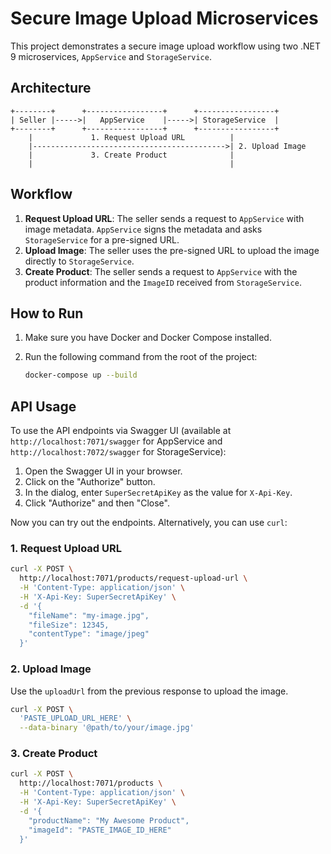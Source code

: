 # Secure Image Upload Microservices

This project demonstrates a secure image upload workflow using two .NET 9 microservices, `AppService` and `StorageService`.

## Architecture

```
+--------+      +-----------------+      +-----------------+
| Seller |----->|   AppService    |----->| StorageService  |
+--------+      +-----------------+      +-----------------+
    |             1. Request Upload URL          |
    |------------------------------------------->| 2. Upload Image
    |             3. Create Product              |
    |                                            |
```

## Workflow

1.  **Request Upload URL**: The seller sends a request to `AppService` with image metadata.
    `AppService` signs the metadata and asks `StorageService` for a pre-signed URL.
2.  **Upload Image**: The seller uses the pre-signed URL to upload the image directly to `StorageService`.
3.  **Create Product**: The seller sends a request to `AppService` with the product information and the `ImageID` received from `StorageService`.

## How to Run

1.  Make sure you have Docker and Docker Compose installed.
2.  Run the following command from the root of the project:

    ```bash
    docker-compose up --build
    ```

## API Usage

To use the API endpoints via Swagger UI (available at `http://localhost:7071/swagger` for AppService and `http://localhost:7072/swagger` for StorageService):

1.  Open the Swagger UI in your browser.
2.  Click on the "Authorize" button.
3.  In the dialog, enter `SuperSecretApiKey` as the value for `X-Api-Key`.
4.  Click "Authorize" and then "Close".

Now you can try out the endpoints. Alternatively, you can use `curl`:

### 1. Request Upload URL

```bash
curl -X POST \
  http://localhost:7071/products/request-upload-url \
  -H 'Content-Type: application/json' \
  -H 'X-Api-Key: SuperSecretApiKey' \
  -d '{
    "fileName": "my-image.jpg",
    "fileSize": 12345,
    "contentType": "image/jpeg"
  }'
```

### 2. Upload Image

Use the `uploadUrl` from the previous response to upload the image.

```bash
curl -X POST \
  'PASTE_UPLOAD_URL_HERE' \
  --data-binary '@path/to/your/image.jpg'
```

### 3. Create Product

```bash
curl -X POST \
  http://localhost:7071/products \
  -H 'Content-Type: application/json' \
  -H 'X-Api-Key: SuperSecretApiKey' \
  -d '{
    "productName": "My Awesome Product",
    "imageId": "PASTE_IMAGE_ID_HERE"
  }'
```